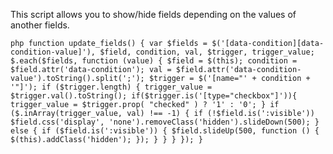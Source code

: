 This script allows you to show/hide fields depending on the values of another fields.

`php
function update_fields() {
  var $fields = $('[data-condition][data-condition-value]'), $field, condition, val, $trigger, trigger_value;
  $.each($fields, function (value) {
      $field = $(this);
      condition = $field.attr('data-condition');
      val = $field.attr('data-condition-value').toString().split(';');
      $trigger = $('[name="' + condition + '"]');
      if ($trigger.length) {
          trigger_value = $trigger.val().toString();
          if($trigger.is('[type="checkbox"]')){
              trigger_value = $trigger.prop( "checked" ) ? '1' : '0';
          }
          if ($.inArray(trigger_value, val) !== -1) {
              if (!$field.is(':visible'))
                  $field.css('display', 'none').removeClass('hidden').slideDown(500);
          }
          else {
              if ($field.is(':visible')) {
                  $field.slideUp(500, function () {
                      $(this).addClass('hidden');
                  });
              }
          }
      }
  });
}`
